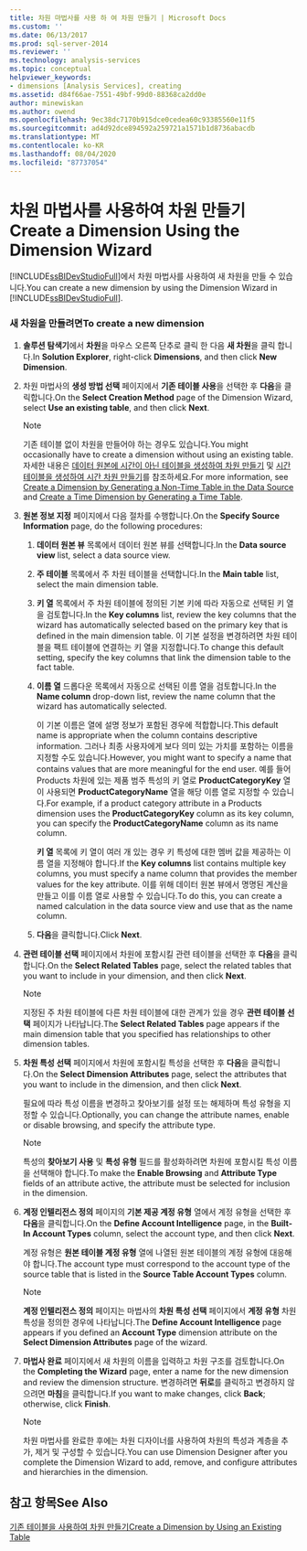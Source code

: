 ```yaml
---
title: 차원 마법사를 사용 하 여 차원 만들기 | Microsoft Docs
ms.custom: ''
ms.date: 06/13/2017
ms.prod: sql-server-2014
ms.reviewer: ''
ms.technology: analysis-services
ms.topic: conceptual
helpviewer_keywords:
- dimensions [Analysis Services], creating
ms.assetid: d84f66ae-7551-49bf-99d0-88368ca2dd0e
author: minewiskan
ms.author: owend
ms.openlocfilehash: 9ec38dc7170b915dce0cedea60c93385560e11f5
ms.sourcegitcommit: ad4d92dce894592a259721a1571b1d8736abacdb
ms.translationtype: MT
ms.contentlocale: ko-KR
ms.lasthandoff: 08/04/2020
ms.locfileid: "87737054"
---
```

# <a name="create-a-dimension-using-the-dimension-wizard"></a><span data-ttu-id="2f78d-102">차원 마법사를 사용하여 차원 만들기</span><span class="sxs-lookup"><span data-stu-id="2f78d-102">Create a Dimension Using the Dimension Wizard</span></span>
  <span data-ttu-id="2f78d-103">[!INCLUDE[ssBIDevStudioFull](../../includes/ssbidevstudiofull-md.md)]에서 차원 마법사를 사용하여 새 차원을 만들 수 있습니다.</span><span class="sxs-lookup"><span data-stu-id="2f78d-103">You can create a new dimension by using the Dimension Wizard in [!INCLUDE[ssBIDevStudioFull](../../includes/ssbidevstudiofull-md.md)].</span></span>  
  
### <a name="to-create-a-new-dimension"></a><span data-ttu-id="2f78d-104">새 차원을 만들려면</span><span class="sxs-lookup"><span data-stu-id="2f78d-104">To create a new dimension</span></span>  
  
1.  <span data-ttu-id="2f78d-105">**솔루션 탐색기**에서 **차원**을 마우스 오른쪽 단추로 클릭 한 다음 **새 차원**을 클릭 합니다.</span><span class="sxs-lookup"><span data-stu-id="2f78d-105">In **Solution Explorer**, right-click **Dimensions**, and then click **New Dimension**.</span></span>  
  
2.  <span data-ttu-id="2f78d-106">차원 마법사의 **생성 방법 선택** 페이지에서 **기존 테이블 사용**을 선택한 후 **다음**을 클릭합니다.</span><span class="sxs-lookup"><span data-stu-id="2f78d-106">On the **Select Creation Method** page of the Dimension Wizard, select **Use an existing table**, and then click **Next**.</span></span>  
  
    > [!NOTE]  
    >  <span data-ttu-id="2f78d-107">기존 테이블 없이 차원을 만들어야 하는 경우도 있습니다.</span><span class="sxs-lookup"><span data-stu-id="2f78d-107">You might occasionally have to create a dimension without using an existing table.</span></span> <span data-ttu-id="2f78d-108">자세한 내용은 [데이터 원본에 시간이 아닌 테이블을 생성하여 차원 만들기](create-a-dimension-by-generating-a-non-time-table-in-the-data-source.md) 및 [시간 테이블을 생성하여 시간 차원 만들기](create-a-time-dimension-by-generating-a-time-table.md)를 참조하세요.</span><span class="sxs-lookup"><span data-stu-id="2f78d-108">For more information, see [Create a Dimension by Generating a Non-Time Table in the Data Source](create-a-dimension-by-generating-a-non-time-table-in-the-data-source.md) and [Create a Time Dimension by Generating a Time Table](create-a-time-dimension-by-generating-a-time-table.md).</span></span>  
  
3.  <span data-ttu-id="2f78d-109">**원본 정보 지정** 페이지에서 다음 절차를 수행합니다.</span><span class="sxs-lookup"><span data-stu-id="2f78d-109">On the **Specify Source Information** page, do the following procedures:</span></span>  
  
    1.  <span data-ttu-id="2f78d-110">**데이터 원본 뷰** 목록에서 데이터 원본 뷰를 선택합니다.</span><span class="sxs-lookup"><span data-stu-id="2f78d-110">In the **Data source view** list, select a data source view.</span></span>  
  
    2.  <span data-ttu-id="2f78d-111">**주 테이블** 목록에서 주 차원 테이블을 선택합니다.</span><span class="sxs-lookup"><span data-stu-id="2f78d-111">In the **Main table** list, select the main dimension table.</span></span>  
  
    3.  <span data-ttu-id="2f78d-112">**키 열** 목록에서 주 차원 테이블에 정의된 기본 키에 따라 자동으로 선택된 키 열을 검토합니다.</span><span class="sxs-lookup"><span data-stu-id="2f78d-112">In the **Key columns** list, review the key columns that the wizard has automatically selected based on the primary key that is defined in the main dimension table.</span></span> <span data-ttu-id="2f78d-113">이 기본 설정을 변경하려면 차원 테이블을 팩트 테이블에 연결하는 키 열을 지정합니다.</span><span class="sxs-lookup"><span data-stu-id="2f78d-113">To change this default setting, specify the key columns that link the dimension table to the fact table.</span></span>  
  
    4.  <span data-ttu-id="2f78d-114">**이름 열** 드롭다운 목록에서 자동으로 선택된 이름 열을 검토합니다.</span><span class="sxs-lookup"><span data-stu-id="2f78d-114">In the **Name column** drop-down list, review the name column that the wizard has automatically selected.</span></span>  
  
         <span data-ttu-id="2f78d-115">이 기본 이름은 열에 설명 정보가 포함된 경우에 적합합니다.</span><span class="sxs-lookup"><span data-stu-id="2f78d-115">This default name is appropriate when the column contains descriptive information.</span></span> <span data-ttu-id="2f78d-116">그러나 최종 사용자에게 보다 의미 있는 가치를 포함하는 이름을 지정할 수도 있습니다.</span><span class="sxs-lookup"><span data-stu-id="2f78d-116">However, you might want to specify a name that contains values that are more meaningful for the end user.</span></span> <span data-ttu-id="2f78d-117">예를 들어 Products 차원에 있는 제품 범주 특성의 키 열로 **ProductCategoryKey** 열이 사용되면 **ProductCategoryName** 열을 해당 이름 열로 지정할 수 있습니다.</span><span class="sxs-lookup"><span data-stu-id="2f78d-117">For example, if a product category attribute in a Products dimension uses the **ProductCategoryKey** column as its key column, you can specify the **ProductCategoryName** column as its name column.</span></span>  
  
         <span data-ttu-id="2f78d-118">**키 열** 목록에 키 열이 여러 개 있는 경우 키 특성에 대한 멤버 값을 제공하는 이름 열을 지정해야 합니다.</span><span class="sxs-lookup"><span data-stu-id="2f78d-118">If the **Key columns** list contains multiple key columns, you must specify a name column that provides the member values for the key attribute.</span></span> <span data-ttu-id="2f78d-119">이를 위해 데이터 원본 뷰에서 명명된 계산을 만들고 이를 이름 열로 사용할 수 있습니다.</span><span class="sxs-lookup"><span data-stu-id="2f78d-119">To do this, you can create a named calculation in the data source view and use that as the name column.</span></span>  
  
    5.  <span data-ttu-id="2f78d-120">**다음**을 클릭합니다.</span><span class="sxs-lookup"><span data-stu-id="2f78d-120">Click **Next**.</span></span>  
  
4.  <span data-ttu-id="2f78d-121">**관련 테이블 선택** 페이지에서 차원에 포함시킬 관련 테이블을 선택한 후 **다음**을 클릭합니다.</span><span class="sxs-lookup"><span data-stu-id="2f78d-121">On the **Select Related Tables** page, select the related tables that you want to include in your dimension, and then click **Next**.</span></span>  
  
    > [!NOTE]  
    >  <span data-ttu-id="2f78d-122"> 지정된 주 차원 테이블에 다른 차원 테이블에 대한 관계가 있을 경우 **관련 테이블 선택** 페이지가 나타납니다.</span><span class="sxs-lookup"><span data-stu-id="2f78d-122">The **Select Related Tables** page appears if the main dimension table that you specified has relationships to other dimension tables.</span></span>  
  
5.  <span data-ttu-id="2f78d-123">**차원 특성 선택** 페이지에서 차원에 포함시킬 특성을 선택한 후 **다음**을 클릭합니다.</span><span class="sxs-lookup"><span data-stu-id="2f78d-123">On the **Select Dimension Attributes** page, select the attributes that you want to include in the dimension, and then click **Next**.</span></span>  
  
     <span data-ttu-id="2f78d-124">필요에 따라 특성 이름을 변경하고 찾아보기를 설정 또는 해제하며 특성 유형을 지정할 수 있습니다.</span><span class="sxs-lookup"><span data-stu-id="2f78d-124">Optionally, you can change the attribute names, enable or disable browsing, and specify the attribute type.</span></span>  
  
    > [!NOTE]  
    >  <span data-ttu-id="2f78d-125"> 특성의 **찾아보기 사용** 및 **특성 유형** 필드를 활성화하려면 차원에 포함시킬 특성 이름을 선택해야 합니다.</span><span class="sxs-lookup"><span data-stu-id="2f78d-125">To make the **Enable Browsing** and **Attribute Type** fields of an attribute active, the attribute must be selected for inclusion in the dimension.</span></span>  
  
6.  <span data-ttu-id="2f78d-126">**계정 인텔리전스 정의** 페이지의 **기본 제공 계정 유형** 열에서 계정 유형을 선택한 후 **다음**을 클릭합니다.</span><span class="sxs-lookup"><span data-stu-id="2f78d-126">On the **Define Account Intelligence** page, in the **Built-In Account Types** column, select the account type, and then click **Next**.</span></span>  
  
     <span data-ttu-id="2f78d-127">계정 유형은 **원본 테이블 계정 유형** 열에 나열된 원본 테이블의 계정 유형에 대응해야 합니다.</span><span class="sxs-lookup"><span data-stu-id="2f78d-127">The account type must correspond to the account type of the source table that is listed in the **Source Table Account Types** column.</span></span>  
  
    > [!NOTE]  
    >  <span data-ttu-id="2f78d-128">**계정 인텔리전스 정의** 페이지는 마법사의 **차원 특성 선택** 페이지에서 **계정 유형** 차원 특성을 정의한 경우에 나타납니다.</span><span class="sxs-lookup"><span data-stu-id="2f78d-128">The **Define Account Intelligence** page appears if you defined an **Account Type** dimension attribute on the **Select Dimension Attributes** page of the wizard.</span></span>  
  
7.  <span data-ttu-id="2f78d-129">**마법사 완료** 페이지에서 새 차원의 이름을 입력하고 차원 구조를 검토합니다.</span><span class="sxs-lookup"><span data-stu-id="2f78d-129">On the **Completing the Wizard** page, enter a name for the new dimension and review the dimension structure.</span></span> <span data-ttu-id="2f78d-130">변경하려면 **뒤로**를 클릭하고 변경하지 않으려면 **마침**을 클릭합니다.</span><span class="sxs-lookup"><span data-stu-id="2f78d-130">If you want to make changes, click **Back**; otherwise, click **Finish**.</span></span>  
  
    > [!NOTE]  
    >  <span data-ttu-id="2f78d-131">차원 마법사를 완료한 후에는 차원 디자이너를 사용하여 차원의 특성과 계층을 추가, 제거 및 구성할 수 있습니다.</span><span class="sxs-lookup"><span data-stu-id="2f78d-131">You can use Dimension Designer after you complete the Dimension Wizard to add, remove, and configure attributes and hierarchies in the dimension.</span></span>  
  
## <a name="see-also"></a><span data-ttu-id="2f78d-132">참고 항목</span><span class="sxs-lookup"><span data-stu-id="2f78d-132">See Also</span></span>  
 [<span data-ttu-id="2f78d-133">기존 테이블을 사용하여 차원 만들기</span><span class="sxs-lookup"><span data-stu-id="2f78d-133">Create a Dimension by Using an Existing Table</span></span>](create-a-dimension-by-using-an-existing-table.md)  
  
  
